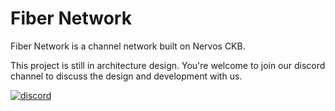 # Fiber Network

Fiber Network is a channel network built on Nervos CKB.

This project is still in architecture design. You're welcome to join our discord channel to discuss the design and development with us.

[![discord](https://invidget.switchblade.xyz/RgvQHkJvTB)](https://discord.gg/RgvQHkJvTB)